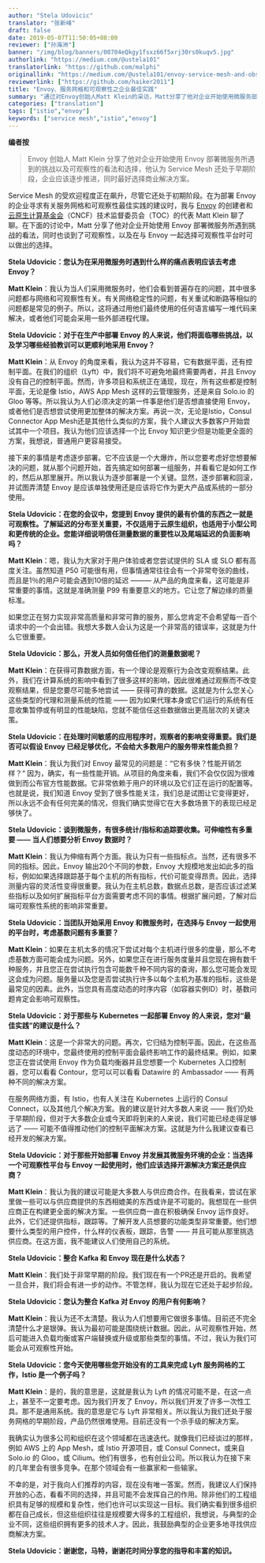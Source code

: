 ```yaml
---
author: "Stela Udovicic"
translator: "张新峰"
draft: false
date: 2019-05-07T11:50:05+08:00
reviewer: ["孙海洲"]
banner: "/img/blog/banners/00704eQkgy1fsxz66f5xrj30rs0kuqv5.jpg"
authorlink: "https://medium.com/@ustela101"
translatorlink: "https://github.com/malphi"
originallink: "https://medium.com/@ustela101/envoy-service-mesh-and-observability-best-practices-for-enterprises-6b72bbaa723c"
reviewerlink: ["https://github.com/haiker2011"]
title: "Envoy、服务网格和可观察性之企业最佳实践"
summary: "通过对Envoy创始人Matt Klein的采访，Matt分享了他对企业开始使用微服务部署Envoy所遇到的挑战以及可观察性的看法和选择。"
categories: ["translation"]
tags: ["istio","envoy"]
keywords: ["service mesh","istio","envoy"]
---
```


**编者按**

> Envoy 创始人 Matt Klein 分享了他对企业开始使用 Envoy 部署微服务所遇到的挑战以及可观察性的看法和选择，他认为 Service Mesh 还处于早期阶段，企业应该逐步推进，同时最好选择商业解决方案。

Service Mesh 的受欢迎程度正在飙升，尽管它还处于初期阶段。在为部署 Envoy 的企业寻求有关服务网格和可观察性最佳实践的建议时，我与 [Envoy](https://www.envoyproxy.io/) 的创建者和[云原生计算基金会](https://www.cncf.io/)（CNCF）技术监督委员会（TOC）的代表 Matt Klein 聊了聊。在下面的讨论中，Matt 分享了他对企业开始使用 Envoy 部署微服务所遇到挑战的看法，同时也谈到了可观察性，以及在与 Envoy 一起选择可观察性平台时可以做出的选择。

**Stela Udovicic：您认为在采用微服务时遇到什么样的痛点表明应该去考虑 Envoy？**

**Matt Klein**：我认为当人们采用微服务时，他们会看到普遍存在的问题，其中很多问题都与网络和可观察性有关。有关网络稳定性的问题，有关重试和断路等相似的问题都是常见的例子。所以，这将通过用他们最终使用的任何语言编写一堆代码来解决，或者他们可能会采用一些外部进程代理。

**Stela Udovicic：对于在生产中部署 Envoy 的人来说，他们将面临哪些挑战，以及学习哪些经验教训可以更顺利地采用 Envoy？**

**Matt Klein**：从 Envoy 的角度来看，我认为这并不容易，它有数据平面，还有控制平面。在我们的组织（Lyft）中，我们将不可避免地最终需要两者，并且 Envoy 没有自己的控制平面。然而，许多项目和系统正在涌现，现在，所有这些都是控制平面，无论是像 Istio，AWS App Mesh 这样的云管理服务，还是来自 Solo.io 的 Gloo 等等。所以我认为人们必须决定的第一件事是他们是否想直接使用 Envoy，或者他们是否想尝试使用更加整体的解决方案。再说一次，无论是Istio，Consul Connector App Mesh还是其他什么类似的方案，我个人建议大多数客户开始尝试其中一个项目。我认为他们应该选择一个比 Envoy 知识更少但是功能更全面的方案，我想说，普通用户更容易接受。

接下来的事情是考虑逐步部署。它不应该是一个大爆炸，所以您要考虑好您想要解决的问题，就从那个问题开始，首先搞定如何部署一组服务，并看看它是如何工作的，然后从那里展开。所以我认为逐步部署是一个关键。显然，逐步部署和回滚，并试图弄清楚 Envoy 是应该单独使用还是应该将它作为更大产品或系统的一部分使用。

**Stela Udovicic：在您的会议中，您提到 Envoy 提供的最有价值的东西之一就是可观察性。了解延迟的分布至关重要，不仅适用于云原生组织，也适用于小型公司和更传统的企业。您能详细说明信任测量数据的重要性以及尾端延迟的负面影响吗？**

**Matt Klein**：嗯，我认为大家对于用户体验或者您尝试提供的 SLA 或 SLO 都有高度关注。虽然知道 P50 可能很有用，但事情通常往往会有一个非常夸张的曲线，而且是1％的用户可能会遇到10倍的延迟 ——— 从产品的角度来看，这可能是非常重要的事情。这就是准确测量 P99 有重要意义的地方。它让您了解边缘的质量标准。

如果您正在努力实现非常高质量和非常可靠的服务，那么您肯定不会希望每一百个请求中的一个会出错。我想大多数人会认为这是一个非常高的错误率，这就是为什么它很重要。

**Stela Udovicic：那么，开发人员如何信任他们的测量数据呢？**

**Matt Klein**：在获得可靠数据方面，有一个理论是观察行为会改变观察结果。此外，我们在计算系统的影响中看到了很多这样的影响，因此很难通过观察而不改变观察结果，但是您要尽可能多地尝试 —— 获得可靠的数据。这就是为什么您关心这些类型的代理和测量系统的性能 —— 因为如果代理本身或它们运行的​​系统有任意收集暂停或有明显的性能缺陷，您就不能信任这些数据做出更高层次的关键决策。

**Stela Udovicic：在处理时间敏感的应用程序时，观察者的影响变得重要。我们是否可以假设 Envoy 已经足够优化，不会给大多数用户的服务带来性能负担？**

**Matt Klein**：我认为我们对 Envoy 最常见的问题是：“它有多快？性能开销怎样？“ 因为，确实，有一些性能开销。从项目的角度来看，我们不会仅仅因为很难做到而公布官方性能数据。它非常依赖于用户的环境以及它们正在运行的配置等。也就是说，我们知道 Envoy 受到了很多性能关注，我们总是试图让它变得更好，所以永远不会有任何完美的情况，但我们确实觉得它在大多数场景下的表现已经足够快了。

**Stela Udovicic：谈到微服务，有很多统计/指标和追踪要收集。可伸缩性有多重要 —— 当人们想要分析 Envoy 数据时？**

**Matt Klein**：我认为伸缩有两个方面。我认为只有一些指标点。当然，还有很多不同的指标。因此，Envoy 输出20个不同的参数，Envoy 大规模地发出如此多的指标，例如如果选择跟踪基于每个主机的所有指标，代价可能变得昂贵。因此，选择测量内容的灵活性变得很重要。我认为在主机总数，数据点总数，是否应该过滤某些指标以及如何扩展指标平台方面需要考虑不同的事情。根据扩展问题，了解对后端可观察性系统的影响非常重要。

**Stela Udovicic：当团队开始采用 Envoy 和微服务时，在选择与 Envoy 一起使用的平台时，考虑基数问题有多重要？**

**Matt Klein**：如果在主机太多的情况下尝试对每个主机进行很多的度量，那么不考虑基数方面可能会成为问题。另外，如果您正在进行服务度量并且您现在拥有数千种服务，并且您正在尝试执行包含可能数千种不同内容的查询，那么您可能会发现这会成为问题。服务量以及您是否尝试执行许多以每个主机为基准的指标，这些是最常见的因素。此外，当您具有高度动态的时序内容（如容器实例ID）时，基数问题肯定会影响可观察性。

**Stela Udovicic：对于那些与 Kubernetes 一起部署 Envoy 的人来说，您对“最佳实践”的建议是什么？**

**Matt Klein**：这是一个非常大的问题。再次，它归结为控制平面。因此，在这些高度动态的环境中，您最终使用的控制平面会最终影响工作的最终结果。例如，如果您正在尝试使用 Envoy 作为负载均衡器并且您想要一个 Kubernetes 入口控制器，您可以看看 Contour，您可以可以看看 Datawire 的 Ambassador —— 有两种不同的解决方案。

在服务网络方面，有 Istio，也有人关注在 Kubernetes 上运行的 Consul Connect，以及其他几个解决方案。我的建议是针对大多数人来说 —— 我们仍处于早期阶段，但对于大多数企业或今天即将到来的人来说，我们可能已经走得足够远了 —— 可能不值得推动他们的控制平面解决方案。这就是为什么我建议查看已经开发的解决方案。

**Stela Udovicic：对于那些开始部署 Envoy 并发展其微服务环境的企业：当选择一个可观察性平台与 Envoy 一起使用时，他们应该选择开源解决方案还是供应商？**

**Matt Klein**：我认为我的建议可能是大多数人与供应商合作。在我看来，尝试在家里做一些可以与供应商提供的东西相媲美的东西或许是不可能的。我想现在一些供应商正在构建更全面的解决方案。一些供应商一直在积极确保 Envoy 运作良好。此外，它们还提供指标，跟踪等。了解开发人员想要的功能类型非常重要。他们想要什么类型的用户控件，什么样的仪表板，跟踪，告警 —— 并且可能从那里挑选供应商。在这方面，我不能建议人们使用自己的系统。

**Stela Udovicic：整合 Kafka 和 Envoy 现在是什么状态？**

**Matt Klein**：我们处于非常早期的阶段。我们现在有一个PR还是开启的。我希望一旦合并，我们将会有进一步的动作。不管怎样，我认为现在它还处于起步阶段。

**Stela Udovicic：您认为整合 Kafka 对 Envoy 的用户有何影响？**

**Matt Klein**：我认为还不太清楚。我认为人们想要用它做很多事情。目前还不完全清楚什么才是银弹。我认为最初可能是围绕统计数据。因此，从可观察性开始，然后可能进入负载均衡或客户端替换或升级或那些类型的事情。不过，我认为我们可能会从可观察性开始。

**Stela Udovicic：您今天使用哪些您开始没有的工具来完成 Lyft 服务网格的工作，Istio 是一个例子吗？**

**Matt Klein**：是的，我的意思是，这就是我认为 Lyft 的情况可能不是，在这一点上，甚至不一定要考虑。因为我们开发了 Envoy，所以我们开发了许多一次性工具。那不是通用系统。我的意思是它与 Lyft 非常相关。所以我认为我们还处于服务网格的早期阶段，产品仍然很难使用。目前还没有一个杀手级的解决方案。

我确实认为很多公司和组织在这个领域都在迅速迭代。就像我们已经谈过的那样，例如 AWS 上的 App Mesh，或 Istio 开源项目，或 Consul Connect，或来自 Solo.io 的 Gloo，或 Cilium。他们有很多，也有创业公司。所以我认为在接下来的几年里会有很多竞争。在那个领域会有一些赢家和一些输家。

不幸的是，对于我向人们推荐的内容，现在没有唯一答案。然而，我建议人们保持开放的心态，看看不同的选择，并且可能不会发挥自己的作用。除非他们的工程组织具有足够的规模和复杂性，他们也许可以实现这一目标。我们确实看到很多组织都在自己成长，但这些组织往往是规模要大得多的工程组织，我想说，与典型的企业不同，这些组织拥有更多的技术人才。因此，我鼓励典型的企业更多地寻找供应商解决方案。

**Stela Udovicic：谢谢您，马特，谢谢花时间分享您的指导和丰富的知识。**